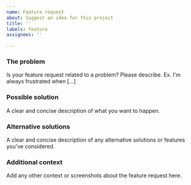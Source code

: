 ```yaml
---
name: Feature request
about: Suggest an idea for this project
title: ''
labels: feature
assignees: ''

---
```


### The problem
Is your feature request related to a problem? Please describe. Ex. I'm always frustrated when [...]

### Possible solution
A clear and concise description of what you want to happen.

### Alternative solutions
A clear and concise description of any alternative solutions or features you've considered.

### Additional context
Add any other context or screenshots about the feature request here.
